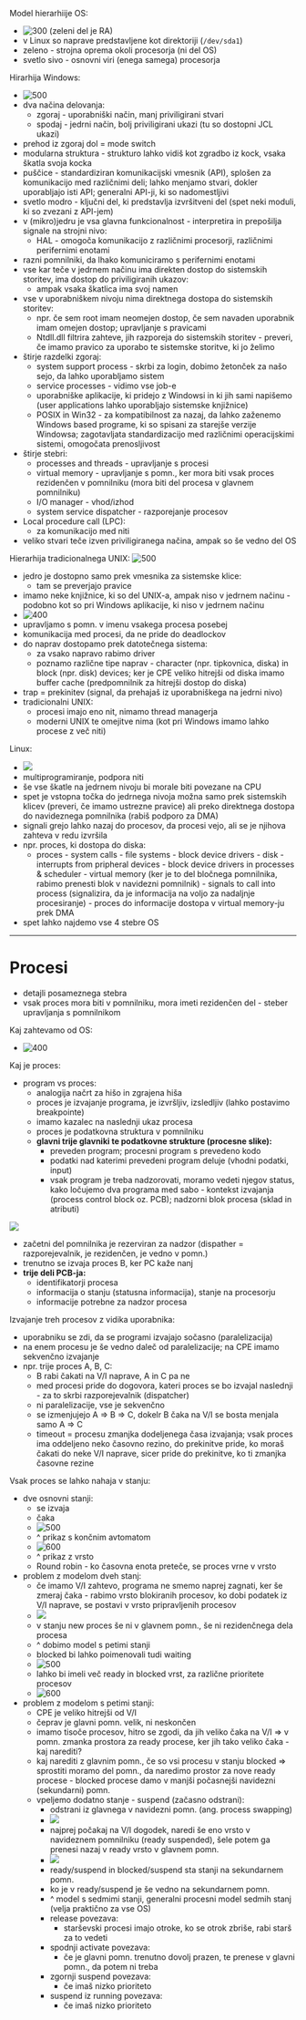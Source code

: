 Model hierarhiije OS:
- ![300](Pasted%20image%2020240304134816.png) (zeleni del je RA)
- v Linux so naprave predstavljene kot direktoriji (`/dev/sda1`)
- zeleno - strojna oprema okoli procesorja (ni del OS)
- svetlo sivo - osnovni viri (enega samega) procesorja

Hirarhija Windows:
- ![500](Pasted%20image%2020240304135423.png)
- dva načina delovanja:
	- zgoraj - uporabniški način, manj priviligirani stvari
	- spodaj - jedrni način, bolj priviligirani ukazi (tu so dostopni JCL ukazi)
- prehod iz zgoraj dol = mode switch
- modularna struktura - strukturo lahko vidiš kot zgradbo iz kock, vsaka škatla svoja kocka
- puščice - standardiziran komunikacijski vmesnik (API), splošen za komunikacijo med različnimi deli; lahko menjamo stvari, dokler uporabljajo isti API; generalni API-ji, ki so nadomestljivi
- svetlo modro - ključni del, ki predstavlja izvršitveni del (spet neki moduli, ki so zvezani z API-jem)
- v (mikro)jedru je vsa glavna funkcionalnost - interpretira in prepošilja signale na strojni nivo:
	- HAL - omogoča komunikacijo z različnimi procesorji, različnimi perifernimi enotami
- razni pomnilniki, da lhako komuniciramo s perifernimi enotami
- vse kar teče v jedrnem načinu ima direkten dostop do sistemskih storitev, ima dostop do priviligiranih ukazov:
	- ampak vsaka škatlica ima svoj namen
- vse v uporabniškem nivoju nima direktnega dostopa do sistemskih storitev:
	- npr. če sem root imam neomejen dostop, če sem navaden uporabnik imam omejen dostop; upravljanje s pravicami
	- Ntdll.dll filtrira zahteve, jih razporeja do sistemskih storitev - preveri, če imamo pravico za uporabo te sistemske storitve, ki jo želimo
- štirje razdelki zgoraj:
	- system support process - skrbi za login, dobimo žetonček za našo sejo, da lahko uporabljamo sistem
	- service processes - vidimo vse job-e
	- uporabniške aplikacije, ki pridejo z Windowsi in ki jih sami napišemo (user applications lahko uporabljajo sistemske knjižnice)
	- POSIX in Win32 - za kompatibilnost za nazaj, da lahko zaženemo Windows based programe, ki so spisani za starejše verzije Windowsa; zagotavljata standardizacijo med različnimi operacijskimi sistemi, omogočata prenosljivost
- štirje stebri:
	- processes and threads - upravljanje s procesi
	- virtual memory - upravljanje s pomn., ker mora biti vsak proces rezidenčen v pomnilniku (mora biti del procesa v glavnem pomnilniku)
	- I/O manager - vhod/izhod
	- system service dispatcher - razporejanje procesov
- Local procedure call (LPC):
	- za komunikacijo med niti
- veliko stvari teče izven priviligiranega načina, ampak so še vedno del OS

Hierarhija tradicionalnega UNIX:
![500](Pasted%20image%2020240304143135.png)
- jedro je dostopno samo prek vmesnika za sistemske klice:
	- tam se preverjajo pravice
- imamo neke knjižnice, ki so del UNIX-a, ampak niso v jedrnem načinu - podobno kot so pri Windows aplikacije, ki niso v jedrnem načinu
- ![400](Pasted%20image%2020240304143510.png)
- upravljamo s pomn. v imenu vsakega procesa posebej
- komunikacija med procesi, da ne pride do deadlockov
- do naprav dostopamo prek datotečnega sistema:
	- za vsako napravo rabimo driver
	- poznamo različne tipe naprav - character (npr. tipkovnica, diska) in block (npr. disk) devices; ker je CPE veliko hitrejši od diska imamo buffer cache (predpomnilnik za hitrejši dostop do diska)
- trap = prekinitev (signal, da prehajaš iz uporabniškega na jedrni nivo)
- tradicionalni UNIX:
	- procesi imajo eno nit, nimamo thread managerja
	- moderni UNIX te omejitve nima (kot pri Windows imamo lahko procese z več niti)

Linux:
- ![](Pasted%20image%2020240304144141.png)
- multiprogramiranje, podpora niti
- še vse škatle na jedrnem nivoju bi morale biti povezane na CPU
- spet je vstopna točka do jedrnega nivoja možna samo prek sistemskih klicev (preveri, če imamo ustrezne pravice) ali preko direktnega dostopa do navideznega pomnilnika (rabiš podporo za DMA)
- signali grejo lahko nazaj do procesov, da procesi vejo, ali se je njihova zahteva v redu izvršila
- npr. proces, ki dostopa do diska:
	- proces - system calls - file systems - block device drivers - disk - interrupts from pripheral devices - block device drivers in processes & scheduler - virtual memory (ker je to del bločnega pomnilnika, rabimo prenesti blok v navidezni pomnilnik) - signals to call into process (signalizira, da je informacija na voljo za nadaljnje procesiranje) - proces do informacije dostopa v virtual memory-ju prek DMA
- spet lahko najdemo vse 4 stebre OS

---
# Procesi
- detajli posameznega stebra
- vsak proces mora biti v pomnilniku, mora imeti rezidenčen del - steber upravljanja s pomnilnikom

Kaj zahtevamo od OS:
- ![400](Pasted%20image%2020240304145113.png)

Kaj je proces:
- program vs proces:
	- analogija načrt za hišo in zgrajena hiša
	- proces je izvajanje programa, je izvršljiv, izsledljiv (lahko postavimo breakpointe)
	- imamo kazalec na naslednji ukaz procesa
	- proces je podatkovna struktura v pomnilniku
	- **glavni trije glavniki te podatkovne strukture (procesne slike):**
		- preveden program; procesni program s prevedeno kodo
		- podatki nad katerimi prevedeni program deluje (vhodni podatki, input)
		- vsak program je treba nadzorovati, moramo vedeti njegov status, kako ločujemo dva programa med sabo - kontekst izvajanja (process control block oz. PCB); nadzorni blok procesa (sklad in atributi)

![](Pasted%20image%2020240304145736.png)
- začetni del pomnilnika je rezerviran za nadzor (dispather = razporejevalnik, je rezidenčen, je vedno v pomn.)
- trenutno se izvaja proces B, ker PC kaže nanj
- **trije deli PCB-ja:**
	- identifikatorji procesa
	- informacija o stanju (statusna informacija), stanje na procesorju
	- informacije potrebne za nadzor procesa

Izvajanje treh procesov z vidika uporabnika:
- uporabniku se zdi, da se programi izvajajo sočasno (paralelizacija)
- na enem procesu je še vedno daleč od paralelizacije; na CPE imamo sekvenčno izvajanje
- npr. trije proces A, B, C:
	- B rabi čakati na V/I naprave, A in C pa ne
	- med procesi pride do dogovora, kateri proces se bo izvajal naslednji - za to skrbi razporejevalnik (dispatcher)
	- ni paralelizacije, vse je sekvenčno
	- se izmenjujejo A => B => C, dokelr B čaka na V/I se bosta menjala samo A => C
	- timeout = procesu zmanjka dodeljenega časa izvajanja; vsak proces ima oddeljeno neko časovno rezino, do prekinitve pride, ko moraš čakati do neke V/I naprave, sicer pride do prekinitve, ko ti zmanjka časovne rezine

Vsak proces se lahko nahaja v stanju:
- dve osnovni stanji:
	- se izvaja
	- čaka
	- ![500](Pasted%20image%2020240304152626.png)
	- ^ prikaz s končnim avtomatom
	- ![600](Pasted%20image%2020240304152803.png)
	- ^ prikaz z vrsto
	- Round robin - ko časovna enota preteče, se proces vrne v vrsto
- problem z modelom dveh stanj:
	- če imamo V/I zahtevo, programa ne smemo naprej zagnati, ker še zmeraj čaka - rabimo vrsto blokiranih procesov, ko dobi podatek iz V/I naprave, se postavi v vrsto pripravljenih procesov
	- ![](Pasted%20image%2020240304153112.png)
	- v stanju new proces še ni v glavnem pomn., še ni rezidenčnega dela procesa
	- ^ dobimo model s petimi stanji
	- blocked bi lahko poimenovali tudi waiting
	- ![500](Pasted%20image%2020240304154219.png)
	- lahko bi imeli več ready in blocked vrst, za različne prioritete procesov
	- ![600](Pasted%20image%2020240304154245.png)
- problem z modelom s petimi stanji:
	- CPE je veliko hitrejši od V/I
	- čeprav je glavni pomn. velik, ni neskončen
	- imamo tisoče procesov, hitro se zgodi, da jih veliko čaka na V/I => v pomn. zmanka prostora za ready procese, ker jih tako veliko čaka - kaj narediti?
	- kaj narediti z glavnim pomn., če so vsi procesu v stanju blocked => sprostiti moramo del pomn., da naredimo prostor za nove ready procese - blocked procese damo v manjši počasnejši navidezni (sekundarni) pomn.
	- vpeljemo dodatno stanje - suspend (začasno odstrani):
		- odstrani iz glavnega v navidezni pomn. (ang. process swapping)
		- ![](Pasted%20image%2020240304154646.png)
		- najprej počakaj na V/I dogodek, naredi še eno vrsto v navideznem pomnilniku (ready suspended), šele potem ga prenesi nazaj v ready vrsto v glavnem pomn.
		- ![](Pasted%20image%2020240304154839.png)
		- ready/suspend in blocked/suspend sta stanji na sekundarnem pomn.
		- ko je v ready/suspend je še vedno na sekundarnem pomn.
		- ^ model s sedmimi stanji, generalni procesni model sedmih stanj (velja praktično za vse OS)
		- release povezava:
			- starševski procesi imajo otroke, ko se otrok zbriše, rabi starš za to vedeti
		- spodnji activate povezava:
			- če je glavni pomn. trenutno dovolj prazen, te prenese v glavni pomn., da potem ni treba
		- zgornji suspend povezava:
			- če imaš nizko prioriteto
		- suspend iz running povezava:
			- če imaš nizko prioriteto


